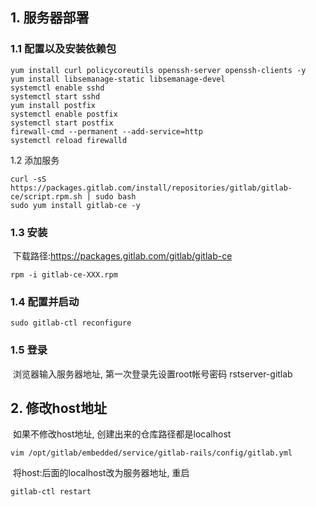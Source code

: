 ## 1. 服务器部署

### 1.1 配置以及安装依赖包

```
yum install curl policycoreutils openssh-server openssh-clients -y
yum install libsemanage-static libsemanage-devel
systemctl enable sshd
systemctl start sshd
yum install postfix
systemctl enable postfix
systemctl start postfix
firewall-cmd --permanent --add-service=http
systemctl reload firewalld
```

1.2 添加服务

```
curl -sS https://packages.gitlab.com/install/repositories/gitlab/gitlab-ce/script.rpm.sh | sudo bash
sudo yum install gitlab-ce -y
```

### 1.3 安装

​	下载路径:https://packages.gitlab.com/gitlab/gitlab-ce

```
rpm -i gitlab-ce-XXX.rpm
```

### 1.4 配置并启动

```
sudo gitlab-ctl reconfigure
```

### 1.5 登录

​	浏览器输入服务器地址, 第一次登录先设置root帐号密码 rstserver-gitlab



## 2. 修改host地址

​	如果不修改host地址, 创建出来的仓库路径都是localhost

```
vim /opt/gitlab/embedded/service/gitlab-rails/config/gitlab.yml
```

​	将host:后面的localhost改为服务器地址, 重启

```
gitlab-ctl restart
```

